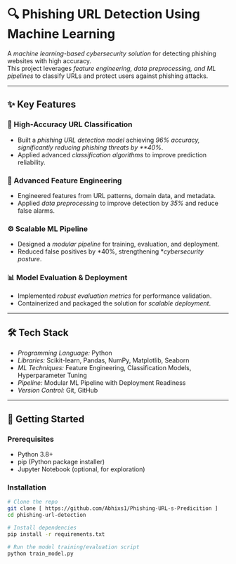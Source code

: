 # 🔍 Phishing URL Detection Using Machine Learning

A *machine learning-based cybersecurity solution* for detecting phishing websites with high accuracy.  
This project leverages *feature engineering, data preprocessing, and ML pipelines* to classify URLs and protect users against phishing attacks.  

---

## ✨ Key Features

### 🎯 High-Accuracy URL Classification
- Built a *phishing URL detection model* achieving *96% accuracy, significantly reducing phishing threats by **40%*.  
- Applied advanced *classification algorithms* to improve prediction reliability.

### 🧩 Advanced Feature Engineering
- Engineered features from URL patterns, domain data, and metadata.  
- Applied *data preprocessing* to improve detection by *35%* and reduce false alarms.

### ⚙️ Scalable ML Pipeline
- Designed a *modular pipeline* for training, evaluation, and deployment.  
- Reduced false positives by *40%, strengthening **cybersecurity posture*.  

### 📊 Model Evaluation & Deployment
- Implemented *robust evaluation metrics* for performance validation.  
- Containerized and packaged the solution for *scalable deployment*.

---

## 🛠️ Tech Stack
- *Programming Language:* Python  
- *Libraries:* Scikit-learn, Pandas, NumPy, Matplotlib, Seaborn  
- *ML Techniques:* Feature Engineering, Classification Models, Hyperparameter Tuning  
- *Pipeline:* Modular ML Pipeline with Deployment Readiness  
- *Version Control:* Git, GitHub  

---

## 🚀 Getting Started

### Prerequisites
- Python 3.8+  
- pip (Python package installer)  
- Jupyter Notebook (optional, for exploration)  

### Installation
```bash
# Clone the repo
git clone [ https://github.com/Abhixs1/Phishing-URL-s-Predicition ]
cd phishing-url-detection

# Install dependencies
pip install -r requirements.txt

# Run the model training/evaluation script
python train_model.py
